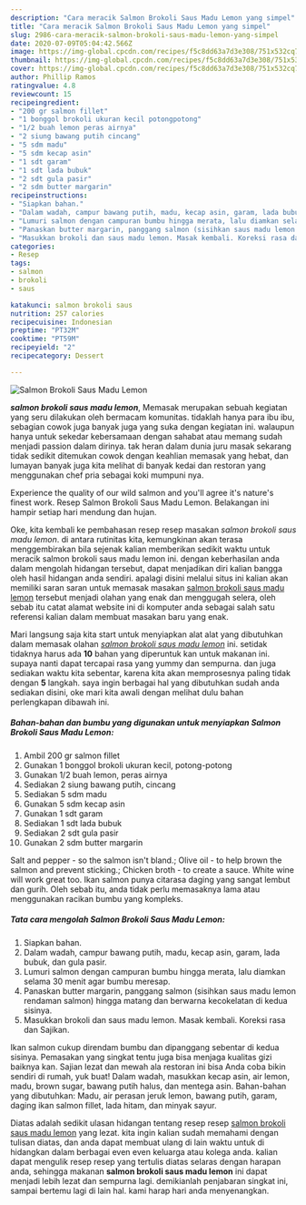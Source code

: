 ```yaml
---
description: "Cara meracik Salmon Brokoli Saus Madu Lemon yang simpel"
title: "Cara meracik Salmon Brokoli Saus Madu Lemon yang simpel"
slug: 2986-cara-meracik-salmon-brokoli-saus-madu-lemon-yang-simpel
date: 2020-07-09T05:04:42.566Z
image: https://img-global.cpcdn.com/recipes/f5c8dd63a7d3e308/751x532cq70/salmon-brokoli-saus-madu-lemon-foto-resep-utama.jpg
thumbnail: https://img-global.cpcdn.com/recipes/f5c8dd63a7d3e308/751x532cq70/salmon-brokoli-saus-madu-lemon-foto-resep-utama.jpg
cover: https://img-global.cpcdn.com/recipes/f5c8dd63a7d3e308/751x532cq70/salmon-brokoli-saus-madu-lemon-foto-resep-utama.jpg
author: Phillip Ramos
ratingvalue: 4.8
reviewcount: 15
recipeingredient:
- "200 gr salmon fillet"
- "1 bonggol brokoli ukuran kecil potongpotong"
- "1/2 buah lemon peras airnya"
- "2 siung bawang putih cincang"
- "5 sdm madu"
- "5 sdm kecap asin"
- "1 sdt garam"
- "1 sdt lada bubuk"
- "2 sdt gula pasir"
- "2 sdm butter margarin"
recipeinstructions:
- "Siapkan bahan."
- "Dalam wadah, campur bawang putih, madu, kecap asin, garam, lada bubuk, dan gula pasir."
- "Lumuri salmon dengan campuran bumbu hingga merata, lalu diamkan selama 30 menit agar bumbu meresap."
- "Panaskan butter margarin, panggang salmon (sisihkan saus madu lemon rendaman salmon) hingga matang dan berwarna kecokelatan di kedua sisinya."
- "Masukkan brokoli dan saus madu lemon. Masak kembali. Koreksi rasa dan Sajikan."
categories:
- Resep
tags:
- salmon
- brokoli
- saus

katakunci: salmon brokoli saus 
nutrition: 257 calories
recipecuisine: Indonesian
preptime: "PT32M"
cooktime: "PT59M"
recipeyield: "2"
recipecategory: Dessert

---
```



![Salmon Brokoli Saus Madu Lemon](https://img-global.cpcdn.com/recipes/f5c8dd63a7d3e308/751x532cq70/salmon-brokoli-saus-madu-lemon-foto-resep-utama.jpg)

<b><i>salmon brokoli saus madu lemon</i></b>, Memasak merupakan sebuah kegiatan yang seru dilakukan oleh bermacam komunitas. tidaklah hanya para ibu ibu, sebagian cowok juga banyak juga yang suka dengan kegiatan ini. walaupun hanya untuk sekedar kebersamaan dengan sahabat atau memang sudah menjadi passion dalam dirinya. tak heran dalam dunia juru masak sekarang tidak sedikit ditemukan cowok dengan keahlian memasak yang hebat, dan lumayan banyak juga kita melihat di banyak kedai dan restoran yang menggunakan chef pria sebagai koki mumpuni nya.

Experience the quality of our wild salmon and you&#39;ll agree it&#39;s nature&#39;s finest work. Resep Salmon Brokoli Saus Madu Lemon. Belakangan ini hampir setiap hari mendung dan hujan.

Oke, kita kembali ke pembahasan resep resep masakan <i>salmon brokoli saus madu lemon</i>. di antara rutinitas kita, kemungkinan akan terasa menggembirakan bila sejenak kalian memberikan sedikit waktu untuk meracik salmon brokoli saus madu lemon ini. dengan keberhasilan anda dalam mengolah hidangan tersebut, dapat menjadikan diri kalian bangga oleh hasil hidangan anda sendiri. apalagi disini melalui situs ini kalian akan memiliki saran saran untuk memasak masakan <u>salmon brokoli saus madu lemon</u> tersebut menjadi olahan yang enak dan menggugah selera, oleh sebab itu catat alamat website ini di komputer anda sebagai salah satu referensi kalian dalam membuat masakan baru yang enak.


Mari langsung saja kita start untuk menyiapkan alat alat yang dibutuhkan dalam memasak olahan <u><i>salmon brokoli saus madu lemon</i></u> ini. setidak tidaknya harus ada <b>10</b> bahan yang diperuntuk kan untuk makanan ini. supaya nanti dapat tercapai rasa yang yummy dan sempurna. dan juga sediakan waktu kita sebentar, karena kita akan memprosesnya paling tidak dengan <b>5</b> langkah. saya ingin berbagai hal yang dibutuhkan sudah anda sediakan disini, oke mari kita awali dengan melihat dulu bahan perlengkapan dibawah ini.

<!--inarticleads1-->

##### Bahan-bahan dan bumbu yang digunakan untuk menyiapkan Salmon Brokoli Saus Madu Lemon:

1. Ambil 200 gr salmon fillet
1. Gunakan 1 bonggol brokoli ukuran kecil, potong-potong
1. Gunakan 1/2 buah lemon, peras airnya
1. Sediakan 2 siung bawang putih, cincang
1. Sediakan 5 sdm madu
1. Gunakan 5 sdm kecap asin
1. Gunakan 1 sdt garam
1. Sediakan 1 sdt lada bubuk
1. Sediakan 2 sdt gula pasir
1. Gunakan 2 sdm butter margarin


Salt and pepper - so the salmon isn&#39;t bland.; Olive oil - to help brown the salmon and prevent sticking.; Chicken broth - to create a sauce. White wine will work great too. Ikan salmon punya citarasa daging yang sangat lembut dan gurih. Oleh sebab itu, anda tidak perlu memasaknya lama atau menggunakan racikan bumbu yang kompleks. 

<!--inarticleads2-->

##### Tata cara mengolah Salmon Brokoli Saus Madu Lemon:

1. Siapkan bahan.
1. Dalam wadah, campur bawang putih, madu, kecap asin, garam, lada bubuk, dan gula pasir.
1. Lumuri salmon dengan campuran bumbu hingga merata, lalu diamkan selama 30 menit agar bumbu meresap.
1. Panaskan butter margarin, panggang salmon (sisihkan saus madu lemon rendaman salmon) hingga matang dan berwarna kecokelatan di kedua sisinya.
1. Masukkan brokoli dan saus madu lemon. Masak kembali. Koreksi rasa dan Sajikan.


Ikan salmon cukup direndam bumbu dan dipanggang sebentar di kedua sisinya. Pemasakan yang singkat tentu juga bisa menjaga kualitas gizi baiknya kan. Sajian lezat dan mewah ala restoran ini bisa Anda coba bikin sendiri di rumah, yuk buat! Dalam wadah, masukkan kecap asin, air lemon, madu, brown sugar, bawang putih halus, dan mentega asin. Bahan-bahan yang dibutuhkan: Madu, air perasan jeruk lemon, bawang putih, garam, daging ikan salmon fillet, lada hitam, dan minyak sayur. 

Diatas adalah sedikit ulasan hidangan tentang resep resep <u>salmon brokoli saus madu lemon</u> yang lezat. kita ingin kalian sudah memahami dengan tulisan diatas, dan anda dapat membuat ulang di lain waktu untuk di hidangkan dalam berbagai even even keluarga atau kolega anda. kalian dapat mengulik resep resep yang tertulis diatas selaras dengan harapan anda, sehingga makanan <b>salmon brokoli saus madu lemon</b> ini dapat menjadi lebih lezat dan sempurna lagi. demikianlah penjabaran singkat ini, sampai bertemu lagi di lain hal. kami harap hari anda menyenangkan.

